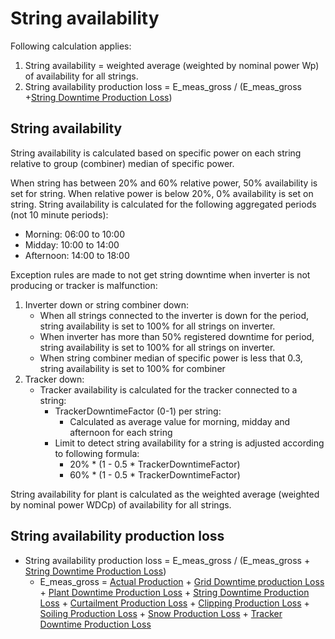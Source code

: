 # String availability

Following calculation applies:
1.	String availability = weighted average (weighted by nominal power Wp) of availability for all strings.
2.	String availability production loss = E_meas_gross / (E_meas_gross +[String Downtime Production Loss](../production_losses/string_down_time_production_losses.md))

## String availability
String availability is calculated based on specific power on each string relative to group (combiner) median of specific power. 

When string has between 20% and 60% relative power, 50% availability is set for string. When relative power is below 20%, 0% availability is set on string.
String availability is calculated for the following aggregated periods (not 10 minute periods):
- Morning: 06:00 to 10:00
- Midday: 10:00 to 14:00
- Afternoon: 14:00 to 18:00

Exception rules are made to not get string downtime when inverter is not producing or tracker is malfunction:
1.	Inverter down or string combiner down:
    - When all strings connected to the inverter is down for the period, string availability is set to 100% for all strings on inverter.
    - When inverter has more than 50% registered downtime for period, string availability is set to 100% for all strings on inverter.
    - When string combiner median of specific power is less that 0.3, string availability is set to 100% for combiner
2.	Tracker down:
    - Tracker availability is calculated for the tracker connected to a string:
        - TrackerDowntimeFactor (0-1) per string:
	        - Calculated as average value for morning, midday and afternoon for each string
        - Limit to detect string availability for a string is adjusted according to following formula:
            - 20% * (1 - 0.5 * TrackerDowntimeFactor)
            - 60% * (1 - 0.5 * TrackerDowntimeFactor)

String availability for plant is calculated as the weighted average (weighted by nominal power WDCp) of availability for all strings. 

## String availability production loss
- String availability production loss = E_meas_gross / (E_meas_gross + [String Downtime Production Loss](../production_losses/string_down_time_production_losses.md))
    - E_meas_gross = [Actual Production](../yield_and_weather/production.md) + [Grid Downtime production Loss](../production_losses/grid_down_time_production_losses.md) + [Plant Downtime Production Loss](../production_losses/plant_down_time_production_losses.md) + [String Downtime Production Loss](../production_losses/string_down_time_production_losses.md) + [Curtailment Production Loss](../production_losses/curtailment_production_losses.md) + [Clipping Production Loss](../production_losses/clipping_production_losses.md) + [Soiling Production Loss](../production_losses/soiling_production_losses.md) + [Snow Production Loss](../production_losses/snow_production_losses.md) + [Tracker Downtime Production Loss](../production_losses/tracker_down_time_production_losses.md)
    

